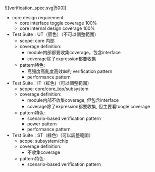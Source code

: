 ![[verification_spec.svg|500]]

- core design requirement
	- core interface toggle coverage 100%
	- core internal design coverage 100%
- Test Suite：UT（藍色）（不可以調整範圍）
	- scope: core 内部
	- coverage definition:
		- module内部都要收集coverage，包含interface
		- coverage除了expression都要收集
	- pattern特色:
		- 高强度高亂度高效率的 verification pattern
		- performance pattern
- Test Suite：IT（紅色)（可以調整範圍）
	- scope: core/core_top/subsystem
	- coverage definition:
		- module内部不收集coverage, 但包含interface
		- coverage除了expression都要收集, 但主要看toogle coverage
	- pattern特色:
		- scenario-based verification pattern
		- power pattern
		- performance pattern
- Test Suite：ST（綠色)（可以調整範圍）
	- scope: subsystem/chip
	- coverage definition:
		- 不收集coverage
	- pattern特色:
		- scenario-based verification pattern